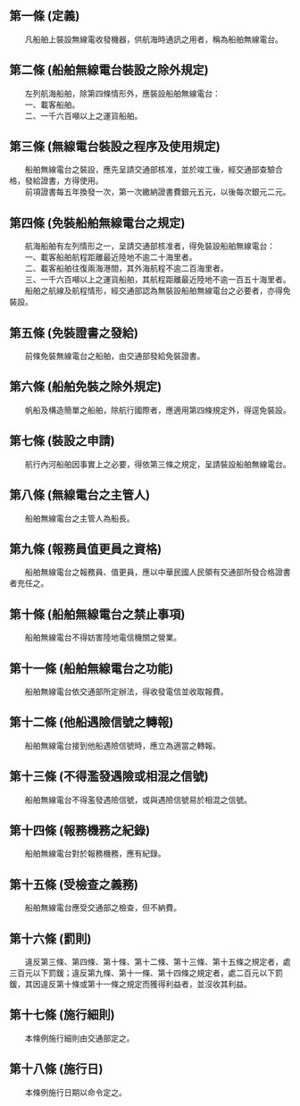 第一條 (定義)
-------------
　　凡船舶上裝設無線電收發機器，供航海時通訊之用者，稱為船舶無線電台。  


第二條 (船舶無線電台裝設之除外規定)
-----------------------------------
　　左列航海船舶，除第四條情形外，應裝設船舶無線電台：  
　　一、載客船舶。  
　　二、一千六百噸以上之運貨船舶。  


第三條 (無線電台裝設之程序及使用規定)
-------------------------------------
　　船舶無線電台之裝設，應先呈請交通部核准，並於竣工後，經交通部查驗合格，發給證書，方得使用。  
　　前項證書每五年換發一次，第一次繳納證書費銀元五元，以後每次銀元二元。  


第四條 (免裝船舶無線電台之規定)
-------------------------------
　　航海船舶有左列情形之一，呈請交通部核准者，得免裝設船舶無線電台：  
　　一、載客船舶航程距離最近陸地不逾二十海里者。  
　　二、載客船舶往復兩海港間，其外海航程不逾二百海里者。  
　　三、一千六百噸以上之運貨船舶，其航程距離最近陸地不逾一百五十海里者。  
　　船舶之航線及航程情形，經交通部認為無裝設船舶無線電台之必要者，亦得免裝設。  


第五條 (免裝證書之發給)
-----------------------
　　前條免裝無線電台之船舶，由交通部發給免裝證書。  


第六條 (船舶免裝之除外規定)
---------------------------
　　帆船及構造簡單之船舶，除航行國際者，應適用第四條規定外，得逕免裝設。  


第七條 (裝設之申請)
-------------------
　　航行內河船舶因事實上之必要，得依第三條之規定，呈請裝設船舶無線電台。  


第八條 (無線電台之主管人)
-------------------------
　　船舶無線電台之主管人為船長。  


第九條 (報務員值更員之資格)
---------------------------
　　船舶無線電台之報務員、值更員，應以中華民國人民領有交通部所發合格證書者充任之。  


第十條 (船舶無線電台之禁止事項)
-------------------------------
　　船舶無線電台不得妨害陸地電信機關之營業。  


第十一條 (船舶無線電台之功能)
-----------------------------
　　船舶無線電台依交通部所定辦法，得收發電信並收取報費。  


第十二條 (他船遇險信號之轉報)
-----------------------------
　　船舶無線電台接到他船遇險信號時，應立為適當之轉報。  


第十三條 (不得濫發遇險或相混之信號)
-----------------------------------
　　船舶無線電台不得濫發遇險信號，或與遇險信號易於相混之信號。  


第十四條 (報務機務之紀錄)
-------------------------
　　船舶無線電台對於報務機務，應有紀錄。  


第十五條 (受檢查之義務)
-----------------------
　　船舶無線電台應受交通部之檢查，但不納費。  


第十六條 (罰則)
---------------
　　違反第三條、第四條、第十條、第十二條、第十三條、第十五條之規定者，處三百元以下罰鍰；違反第九條、第十一條、第十四條之規定者，處二百元以下罰鍰，其因違反第十條或第十一條之規定而獲得利益者，並沒收其利益。  


第十七條 (施行細則)
-------------------
　　本條例施行細則由交通部定之。  


第十八條 (施行日)
-----------------
　　本條例施行日期以命令定之。